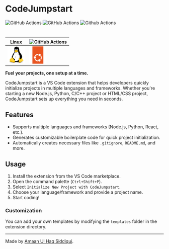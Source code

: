 # CodeJumpstart

![GitHub Actions](https://img.shields.io/github/actions/workflow/status/microsoft/vscode-java-dependency/windows.yml?label=Windows%20Build&style=flat-square)
![GitHub Actions](https://img.shields.io/github/actions/workflow/status/microsoft/vscode-java-dependency/linux.yml?label=Linux%20Build&style=flat-square)
![Github Actions](https://img.shields.io/github/license/cweijan/vscode-database-client)

#

| Linux | ![GitHub Actions](https://img.shields.io/github/actions/workflow/status/microsoft/vscode-java-dependency/linux.yml?label=Linux%20Build&style=flat-square) |
|----------|----------|
| <img src="https://github.com/devicons/devicon/blob/master/icons/linux/linux-original.svg" title="Linux" alt="Linux" width="55" height="55"/> | <img src="https://github.com/devicons/devicon/blob/master/icons/ubuntu/ubuntu-original.svg" title="Ubuntu" alt="Ubuntu" width="55" height="55" align='centre'/> |

**Fuel your projects, one setup at a time.**

CodeJumpstart is a VS Code extension that helps developers quickly initialize projects in multiple languages and frameworks. Whether you're starting a new Node.js, Python, C/C++ project or HTML/CSS project, CodeJumpstart sets up everything you need in seconds.

## Features

- Supports multiple languages and frameworks (Node.js, Python, React, etc.).
- Generates customizable boilerplate code for quick project initialization.
- Automatically creates necessary files like `.gitignore`, `README.md`, and more.

## Usage

1. Install the extension from the VS Code marketplace.
2. Open the command palette (`Ctrl+Shift+P`).
3. Select `Initialize New Project with CodeJumpstart`.
4. Choose your language/framework and provide a project name.
5. Start coding!

### Customization

You can add your own templates by modifying the `templates` folder in the extension directory.

<hr>

Made by [Amaan Ul Haq Siddiqui](https://www.linkedin.com/in/amaanulhaqsiddiqui/).
